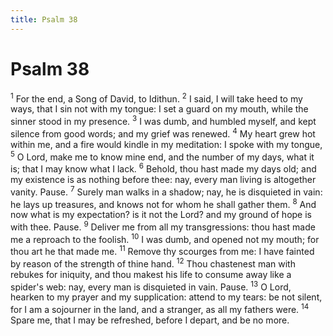 ```yaml
---
title: Psalm 38
---
```

# Psalm 38

<sup>1</sup> For the end, a Song of David, to Idithun. <sup>2</sup> I said, I will take heed to my ways, that I sin not with my tongue: I set a guard on my mouth, while the sinner stood in my presence. <sup>3</sup> I was dumb, and humbled myself, and kept silence from good words; and my grief was renewed. <sup>4</sup> My heart grew hot within me, and a fire would kindle in my meditation: I spoke with my tongue, <sup>5</sup> O Lord, make me to know mine end, and the number of my days, what it is; that I may know what I lack. <sup>6</sup> Behold, thou hast made my days old; and my existence is as nothing before thee: nay, every man living is altogether vanity. Pause. <sup>7</sup> Surely man walks in a shadow; nay, he is disquieted in vain: he lays up treasures, and knows not for whom he shall gather them. <sup>8</sup> And now what is my expectation? is it not the Lord? and my ground of hope is with thee. Pause. <sup>9</sup> Deliver me from all my transgressions: thou hast made me a reproach to the foolish. <sup>10</sup> I was dumb, and opened not my mouth; for thou art he that made me. <sup>11</sup> Remove thy scourges from me: I have fainted by reason of the strength of thine hand. <sup>12</sup> Thou chastenest man with rebukes for iniquity, and thou makest his life to consume away like a spider's web: nay, every man is disquieted in vain. Pause. <sup>13</sup> O Lord, hearken to my prayer and my supplication: attend to my tears: be not silent, for I am a sojourner in the land, and a stranger, as all my fathers were. <sup>14</sup> Spare me, that I may be refreshed, before I depart, and be no more. 
